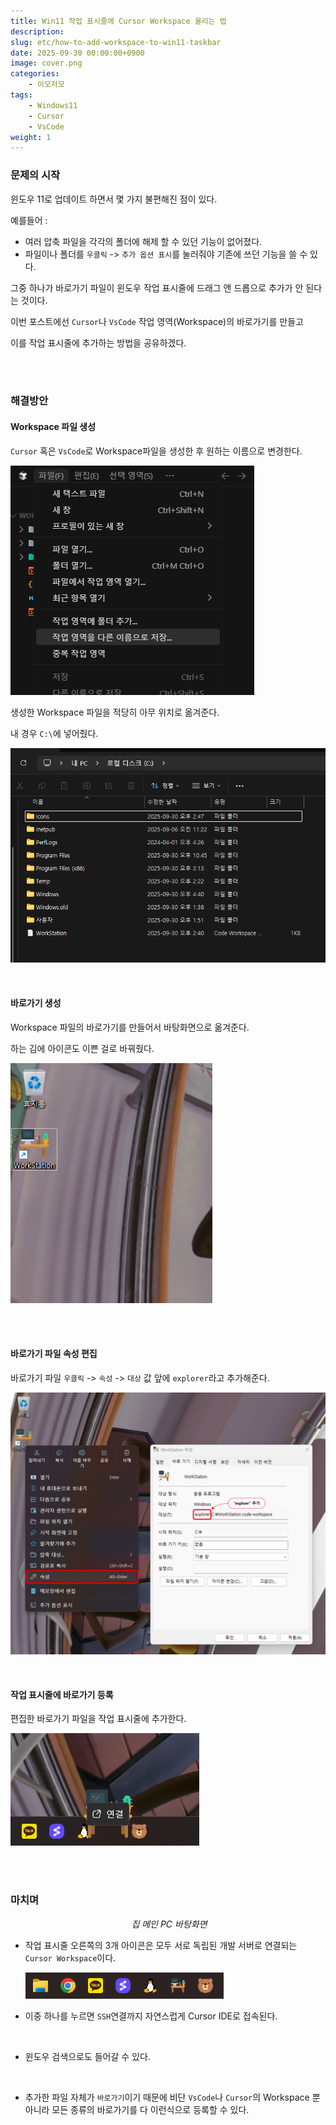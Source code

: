 ```yaml
---
title: Win11 작업 표시줄에 Cursor Workspace 올리는 법
description: 
slug: etc/how-to-add-workspace-to-win11-taskbar
date: 2025-09-30 00:00:00+0900
image: cover.png
categories:
    - 이모저모
tags:
    - Windows11
    - Cursor
    - VsCode
weight: 1
---
```


### 문제의 시작

윈도우 11로 업데이트 하면서 몇 가지 불편해진 점이 있다. 

예를들어 : 
- 여러 압축 파일을 각각의 폴더에 해제 할 수 있던 기능이 없어졌다.
- 파일이나 폴더를 `우클릭` -> `추가 옵션 표시`를 눌러줘야 기존에 쓰던 기능을 쓸 수 있다.

그중 하나가 바로가기 파일이 윈도우 작업 표시줄에 드래그 앤 드롭으로 추가가 안 된다는 것이다.

이번 포스트에선 `Cursor`나 `VsCode` 작업 영역(Workspace)의 바로가기를 만들고

이를 작업 표시줄에 추가하는 방법을 공유하겠다.

<br><br>

### 해결방안

#### Workspace 파일 생성

`Cursor` 혹은 `VsCode`로 Workspace파일을 생성한 후 원하는 이름으로 변경한다.
<p align='left'>
    <img src="cursor-image.png" alt>
</p>

생성한 Workspace 파일을 적당히 아무 위치로 옮겨준다. 

내 경우 `C:\`에 넣어줬다.
<p align='left'>
    <img src="workspace-file.png" alt>
</p>

<br>

#### 바로가기 생성
Workspace 파일의 바로가기를 만들어서 바탕화면으로 옮겨준다.

하는 김에 아이콘도 이쁜 걸로 바꿔줬다.
<p align='left'>
    <img src="workspace-file-on-wallpaper.png" alt>
</p>

<br><br>


#### 바로가기 파일 속성 편집
바로가기 파일 `우클릭` -> `속성` -> `대상` 값 앞에 `explorer`라고 추가해준다.


<p align='left'>
    <img src="edit-link-file.png" alt>
</p>

<br>

#### 작업 표시줄에 바로가기 등록
편집한 바로가기 파일을 작업 표시줄에 추가한다.

<p align='left'>
    <img src="drag-and-drop-link.png" alt>
</p>


<br><br>


### 마치며



<p align='center'>
    <img src="current-wallpaper.png" alt>
    <em>집 메인 PC 바탕화면</em>
</p>

- 작업 표시줄 오른쪽의 3개 아이콘은 모두 서로 독립된 개발 서버로 연결되는 `Cursor Workspace`이다.
    <p align='left'>
        <img src="current-task-bar.png" alt>
    </p>
- 이중 하나를 누르면 `SSH`연결까지 자연스럽게 Cursor IDE로 접속된다.
    <p align='left'>
        <img src="open-workstation-from-task-bar.gif" alt>
    </p>
- 윈도우 검색으로도 들어갈 수 있다.
    <p align='left'>
        <img src="open-workstation-using-search.gif" alt>
    </p>

- 추가한 파일 자체가 `바로가기`이기 때문에 비단 `VsCode`나 `Cursor`의 Workspace 뿐 아니라 모든 종류의 바로가기를 다 이런식으로 등록할 수 있다.